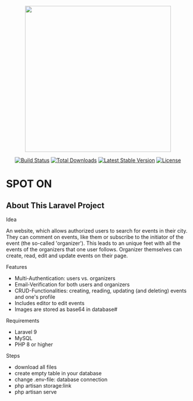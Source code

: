 <p align="center"><a href="https://laravel.com" target="_blank"><img src="https://raw.githubusercontent.com/laravel/art/master/logo-lockup/5%20SVG/2%20CMYK/1%20Full%20Color/laravel-logolockup-cmyk-red.svg" width="400"></a></p>

<p align="center">
<a href="https://travis-ci.org/laravel/framework"><img src="https://travis-ci.org/laravel/framework.svg" alt="Build Status"></a>
<a href="https://packagist.org/packages/laravel/framework"><img src="https://img.shields.io/packagist/dt/laravel/framework" alt="Total Downloads"></a>
<a href="https://packagist.org/packages/laravel/framework"><img src="https://img.shields.io/packagist/v/laravel/framework" alt="Latest Stable Version"></a>
<a href="https://packagist.org/packages/laravel/framework"><img src="https://img.shields.io/packagist/l/laravel/framework" alt="License"></a>
</p>

<h1> SPOT ON </h1>

## About This Laravel Project

Idea

An website, which allows authorized users to search for events in their city. They can comment on events, like them or subscribe to the initiator of the event (the so-called 'organizer'). This leads to an unique feet with all the events of the organizers that one user follows. Organizer themselves can create, read, edit and update events on their page.

Features

- Multi-Authentication: users vs. organizers
- Email-Verification for both users and organizers
- CRUD-Functionalities: creating, reading, updating (and deleting) events and one's profile
- Includes editor to edit events
- Images are stored as base64 in database#

Requirements

- Laravel 9
- MySQL
- PHP 8 or higher

Steps 

- download all files
- create empty table in your database
- change .env-file: database connection
- php artisan storage:link
- php artisan serve
